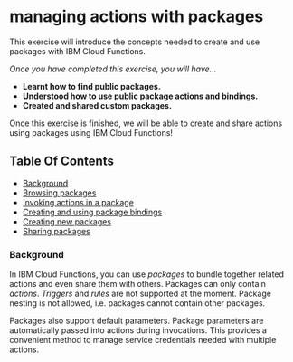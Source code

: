 # managing actions with packages

This exercise will introduce the concepts needed to create and use packages with IBM Cloud Functions.

*Once you have completed this exercise, you will have…*

- **Learnt how to find public packages.**
- **Understood how to use public package actions and bindings.**
- **Created and shared custom packages.**

Once this exercise is finished, we will be able to create and share actions using packages using IBM Cloud Functions!

## Table Of Contents

* [Background](#background)
* [Browsing packages](existing.md#browsing-packages)
* [Invoking actions in a package](existing.md#invoking-actions-in-a-package)
* [Creating and using package bindings](existing.md#creating-and-using-package-bindings)
* [Creating new packages](custom.md#creating-new-packages)
* [Sharing packages](custom.md#sharing-packages)

### Background

In IBM Cloud Functions, you can use *packages* to bundle together related actions and even share them with others. Packages can only contain *actions*. *Triggers* and *rules* are not supported at the moment. Package nesting is not allowed, i.e. packages cannot contain other packages.

Packages also support default parameters. Package parameters are automatically passed into actions during invocations. This provides a convenient method to manage service credentials needed with multiple actions.
